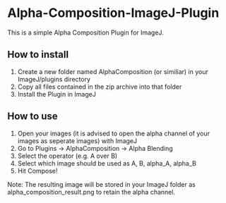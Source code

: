 # Alpha-Composition-ImageJ-Plugin

This is a simple Alpha Composition Plugin for ImageJ.

## How to install

1. Create a new folder named AlphaComposition (or similiar) in your ImageJ/plugins directory
2. Copy all files contained in the zip archive into that folder
3. Install the Plugin in ImageJ

## How to use

1. Open your images (it is advised to open the alpha channel of your images as seperate images) with ImageJ
2. Go to Plugins -> AlphaComposition -> Alpha Blending
3. Select the operator (e.g. A over B)
4. Select which image should be used as A, B, alpha_A, alpha_B
5. Hit Compose!

Note: The resulting image will be stored in your ImageJ folder as alpha_composition_result.png to retain the alpha channel.
